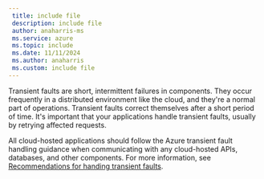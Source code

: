 ```yaml
---
 title: include file
 description: include file
 author: anaharris-ms
 ms.service: azure
 ms.topic: include
 ms.date: 11/11/2024
 ms.author: anaharris
 ms.custom: include file
---
```


Transient faults are short, intermittent failures in components. They occur frequently in a distributed environment like the cloud, and they're a normal part of operations. Transient faults correct themselves after a short period of time. It's important that your applications handle transient faults, usually by retrying affected requests.

All cloud-hosted applications should follow the Azure transient fault handling guidance when communicating with any cloud-hosted APIs, databases, and other components. For more information, see [Recommendations for handing transient faults](/azure/well-architected/reliability/handle-transient-faults).